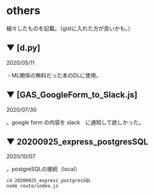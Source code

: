# others
細々したものを記載。（gistに入れた方が良いかも。）

## ▼ [d.py]
2020/05/11

・ML関係の無料だった本のDLに使用。

## ▼ [GAS_GoogleForm_to_Slack.js]
2020/07/30

。google form の内容を slack　に通知して欲しかった。


## ▼ 20200925_express_postgresSQL
2020/10/07

。postgreSQLの接続（local）

```
cd 20200925_express_postgresSQL
node route/index.js
```
